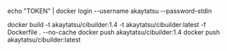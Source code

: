 echo "TOKEN" | docker login --username akaytatsu --password-stdin

docker build -t akaytatsu/cibuilder:1.4 -t akaytatsu/cibuilder:latest -f Dockerfile . --no-cache
docker push akaytatsu/cibuilder:1.4
docker push akaytatsu/cibuilder:latest
